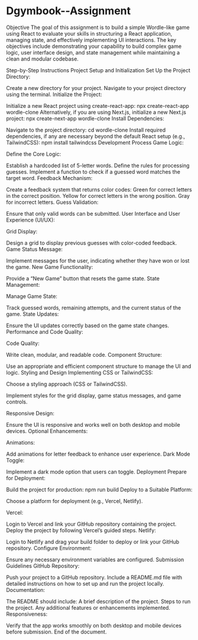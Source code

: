 # Dgymbook--Assignment
Objective
The goal of this assignment is to build a simple Wordle-like game using React to evaluate your skills in structuring a React application, managing state, and effectively implementing UI interactions. The key objectives include demonstrating your capability to build complex game logic, user interface design, and state management while maintaining a clean and modular codebase.

Step-by-Step Instructions
Project Setup and Initialization
Set Up the Project Directory:

Create a new directory for your project.
Navigate to your project directory using the terminal.
Initialize the Project:

Initialize a new React project using create-react-app:
npx create-react-app wordle-clone
Alternatively, if you are using Next.js, initialize a new Next.js project:
npx create-next-app wordle-clone
Install Dependencies:

Navigate to the project directory:
cd wordle-clone
Install required dependencies, if any are necessary beyond the default React setup (e.g., TailwindCSS):
npm install tailwindcss
Development Process
Game Logic:

Define the Core Logic:

Establish a hardcoded list of 5-letter words.
Define the rules for processing guesses.
Implement a function to check if a guessed word matches the target word.
Feedback Mechanism:

Create a feedback system that returns color codes:
Green for correct letters in the correct position.
Yellow for correct letters in the wrong position.
Gray for incorrect letters.
Guess Validation:

Ensure that only valid words can be submitted.
User Interface and User Experience (UI/UX):

Grid Display:

Design a grid to display previous guesses with color-coded feedback.
Game Status Message:

Implement messages for the user, indicating whether they have won or lost the game.
New Game Functionality:

Provide a “New Game” button that resets the game state.
State Management:

Manage Game State:

Track guessed words, remaining attempts, and the current status of the game.
State Updates:

Ensure the UI updates correctly based on the game state changes.
Performance and Code Quality:

Code Quality:

Write clean, modular, and readable code.
Component Structure:

Use an appropriate and efficient component structure to manage the UI and logic.
Styling and Design
Implementing CSS or TailwindCSS:

Choose a styling approach (CSS or TailwindCSS).

Implement styles for the grid display, game status messages, and game controls.

Responsive Design:

Ensure the UI is responsive and works well on both desktop and mobile devices.
Optional Enhancements:

Animations:

Add animations for letter feedback to enhance user experience.
Dark Mode Toggle:

Implement a dark mode option that users can toggle.
Deployment
Prepare for Deployment:

Build the project for production:
npm run build
Deploy to a Suitable Platform:

Choose a platform for deployment (e.g., Vercel, Netlify).

Vercel:

Login to Vercel and link your GitHub repository containing the project.
Deploy the project by following Vercel’s guided steps.
Netlify:

Login to Netlify and drag your build folder to deploy or link your GitHub repository.
Configure Environment:

Ensure any necessary environment variables are configured.
Submission Guidelines
GitHub Repository:

Push your project to a GitHub repository.
Include a README.md file with detailed instructions on how to set up and run the project locally.
Documentation:

The README should include:
A brief description of the project.
Steps to run the project.
Any additional features or enhancements implemented.
Responsiveness:

Verify that the app works smoothly on both desktop and mobile devices before submission.
End of the document.

